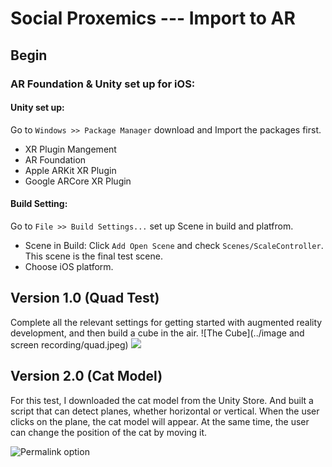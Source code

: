 # Social Proxemics ---  Import to AR

## Begin ##
### AR Foundation & Unity set up for iOS: 

#### Unity set up:

Go to `Windows >> Package Manager` download and Import the packages first.
- XR Plugin Mangement
- AR Foundation
- Apple ARKit XR Plugin 
- Google ARCore XR Plugin

#### Build Setting:

Go to `File >> Build Settings...` set up Scene in build and platfrom.
- Scene in Build: Click `Add Open Scene` and check `Scenes/ScaleController`. This scene is the final test scene.
- Choose iOS platform.

## Version 1.0 (Quad Test)

Complete all the relevant settings for getting started with augmented reality development, and then build a cube in the air.
![The Cube](../image and screen recording/quad.jpeg)
![](https://hackmd.io/_uploads/S1_KezoIn.jpg)


## Version 2.0 (Cat Model)

For this test, I downloaded the cat model from the Unity Store. And built a script that can detect planes, whether horizontal or vertical. When the user clicks on the plane, the cat model will appear. At the same time, the user can change the position of the cat by moving it.

![Permalink option](../images/permalink_example.png)
